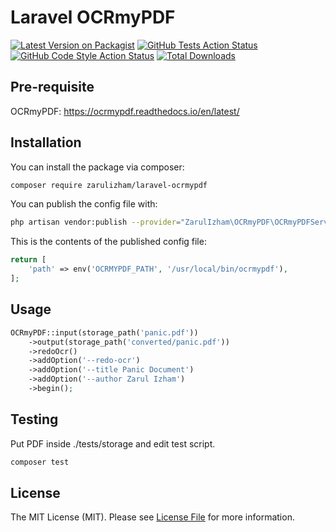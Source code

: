 # Laravel OCRmyPDF

[![Latest Version on Packagist](https://img.shields.io/packagist/v/zarulizham/laravel-ocrmypdf.svg?style=flat-square)](https://packagist.org/packages/zarulizham/laravel-ocrmypdf)
[![GitHub Tests Action Status](https://img.shields.io/github/workflow/status/zarulizham/laravel-ocrmypdf/run-tests?label=tests)](https://github.com/zarulizham/laravel-ocrmypdf/actions?query=workflow%3Arun-tests+branch%3Amain)
[![GitHub Code Style Action Status](https://img.shields.io/github/workflow/status/zarulizham/laravel-ocrmypdf/Check%20&%20fix%20styling?label=code%20style)](https://github.com/zarulizham/laravel-ocrmypdf/actions?query=workflow%3A"Check+%26+fix+styling"+branch%3Amain)
[![Total Downloads](https://img.shields.io/packagist/dt/zarulizham/laravel-ocrmypdf.svg?style=flat-square)](https://packagist.org/packages/zarulizham/laravel-ocrmypdf)


## Pre-requisite

OCRmyPDF: https://ocrmypdf.readthedocs.io/en/latest/
## Installation

You can install the package via composer:

```bash
composer require zarulizham/laravel-ocrmypdf
```

You can publish the config file with:
```bash
php artisan vendor:publish --provider="ZarulIzham\OCRmyPDF\OCRmyPDFServiceProvider" --tag="laravel-ocrmypdf-config"
```

This is the contents of the published config file:

```php
return [
    'path' => env('OCRMYPDF_PATH', '/usr/local/bin/ocrmypdf'),
];
```

## Usage

```php
OCRmyPDF::input(storage_path('panic.pdf'))
    ->output(storage_path('converted/panic.pdf'))
    ->redoOcr()
    ->addOption('--redo-ocr')
    ->addOption('--title Panic Document')
    ->addOption('--author Zarul Izham')
    ->begin();
```

## Testing

Put PDF inside ./tests/storage and edit test script.

```bash
composer test
```
## License

The MIT License (MIT). Please see [License File](LICENSE.md) for more information.
